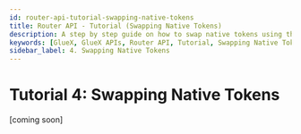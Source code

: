 ```yaml
---
id: router-api-tutorial-swapping-native-tokens
title: Router API - Tutorial (Swapping Native Tokens)
description: A step by step guide on how to swap native tokens using the GlueX Router API
keywords: [GlueX, GlueX APIs, Router API, Tutorial, Swapping Native Tokens, Swap, Native Tokens, DEX, Decentralized Exchange, Liquidity Position, Mint, Router API, GlueX Protocol]
sidebar_label: 4. Swapping Native Tokens
---
```


<head>
    <!-- Open graph -->
    <meta property="og:title" content="Router API - Tutorial (Swapping Native Tokens) | GlueX Protocol" />
    <meta property="og:description" content="A step by step guide on how to swap native tokens using the GlueX Router API" />
    <!-- Twitter -->
    <meta name="twitter:title" content="Router API - Tutorial (Swapping Native Tokens) | GlueX Protocol" />
    <meta name="twitter:description" content="A step by step guide on how to swap native tokens using the GlueX Router API" />
</head>

# Tutorial 4: Swapping Native Tokens

[coming soon]
